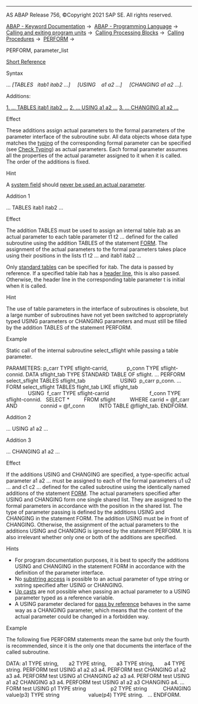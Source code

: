   

* * *

AS ABAP Release 756, ©Copyright 2021 SAP SE. All rights reserved.

[ABAP - Keyword Documentation](https://help.sap.com/doc/abapdocu_756_index_htm/7.56/en-US/abenabap.htm) →  [ABAP - Programming Language](https://help.sap.com/doc/abapdocu_756_index_htm/7.56/en-US/abenabap_reference.htm) →  [Calling and exiting program units](https://help.sap.com/doc/abapdocu_756_index_htm/7.56/en-US/abenabap_execution.htm) →  [Calling Processing Blocks](https://help.sap.com/doc/abapdocu_756_index_htm/7.56/en-US/abencall_processing_blocks.htm) →  [Calling Procedures](https://help.sap.com/doc/abapdocu_756_index_htm/7.56/en-US/abencall_procedures.htm) →  [PERFORM](https://help.sap.com/doc/abapdocu_756_index_htm/7.56/en-US/abapperform.htm) → 

PERFORM, parameter\_list

[Short Reference](https://help.sap.com/doc/abapdocu_756_index_htm/7.56/en-US/abapperform_shortref.htm)

Syntax

... *\[*TABLES   itab1 itab2 ...*\]*
    *\[*USING    a1 a2 ...*\]*
    *\[*CHANGING a1 a2 ...*\]*.

Additions:

[1\. ... TABLES itab1 itab2 ...](#!ABAP_ADDITION_1@1@)
[2\. ... USING a1 a2 ...](#!ABAP_ADDITION_2@2@)
[3\. ... CHANGING a1 a2 ...](#!ABAP_ADDITION_3@3@)

Effect

These additions assign actual parameters to the formal parameters of the parameter interface of the subroutine subr. All data objects whose data type matches the [typing](https://help.sap.com/doc/abapdocu_756_index_htm/7.56/en-US/abentyping_glosry.htm "Glossary Entry") of the corresponding formal parameter can be specified (see [Check Typing](https://help.sap.com/doc/abapdocu_756_index_htm/7.56/en-US/abentyping_check.htm)) as actual parameters. Each formal parameter assumes all the properties of the actual parameter assigned to it when it is called. The order of the additions is fixed.

Hint

A [system field](https://help.sap.com/doc/abapdocu_756_index_htm/7.56/en-US/abensystem_field_glosry.htm "Glossary Entry") should [never be used an actual parameter](https://help.sap.com/doc/abapdocu_756_index_htm/7.56/en-US/abenuse_actual_parameters_guidl.htm "Guideline").

Addition 1   

... TABLES itab1 itab2 ...

Effect

The addition TABLES must be used to assign an internal table itab as an actual parameter to each table parameter t1 t2 ... defined for the called subroutine using the addition TABLES of the statement [FORM](https://help.sap.com/doc/abapdocu_756_index_htm/7.56/en-US/abapform.htm). The assignment of the actual parameters to the formal parameters takes place using their positions in the lists t1 t2 ... and itab1 itab2 ...

Only [standard tables](https://help.sap.com/doc/abapdocu_756_index_htm/7.56/en-US/abenstandard_table_glosry.htm "Glossary Entry") can be specified for itab. The data is passed by reference. If a specified table itab has a [header line](https://help.sap.com/doc/abapdocu_756_index_htm/7.56/en-US/abenheader_line_glosry.htm "Glossary Entry"), this is also passed. Otherwise, the header line in the corresponding table parameter t is initial when it is called.

Hint

The use of table parameters in the interface of subroutines is obsolete, but a large number of subroutines have not yet been switched to appropriately typed USING parameters or CHANGING parameters and must still be filled by the addition TABLES of the statement PERFORM.

Example

Static call of the internal subroutine select\_sflight while passing a table parameter.

PARAMETERS: p\_carr TYPE sflight-carrid,
            p\_conn TYPE sflight-connid.
DATA sflight\_tab TYPE STANDARD TABLE OF sflight.
...
PERFORM select\_sflight TABLES sflight\_tab
                       USING  p\_carr p\_conn.
...
FORM select\_sflight TABLES flight\_tab LIKE sflight\_tab
                    USING  f\_carr TYPE sflight-carrid
                           f\_conn TYPE sflight-connid.
  SELECT \*
         FROM sflight
         WHERE carrid = @f\_carr AND
               connid = @f\_conn
         INTO TABLE @flight\_tab.
ENDFORM.

Addition 2   

... USING a1 a2 ...

Addition 3   

... CHANGING a1 a2 ...

Effect

If the additions USING and CHANGING are specified, a type-specific actual parameter a1 a2 ... must be assigned to each of the formal parameters u1 u2 ... and c1 c2 ... defined for the called subroutine using the identically named additions of the statement [FORM](https://help.sap.com/doc/abapdocu_756_index_htm/7.56/en-US/abapform.htm). The actual parameters specified after USING and CHANGING form one single shared list. They are assigned to the formal parameters in accordance with the position in the shared list. The type of parameter passing is defined by the additions USING and CHANGING in the statement FORM. The addition USING must be in front of CHANGING. Otherwise, the assignment of the actual parameters to the additions USING and CHANGING is ignored by the statement PERFORM. It is also irrelevant whether only one or both of the additions are specified.

Hints

-   For program documentation purposes, it is best to specify the additions USING and CHANGING in the statement FORM in accordance with the definition of the parameter interface.
-   No [substring access](https://help.sap.com/doc/abapdocu_756_index_htm/7.56/en-US/abenoffset_length.htm) is possible to an actual parameter of type string or xstring specified after USING or CHANGING.
-   [Up casts](https://help.sap.com/doc/abapdocu_756_index_htm/7.56/en-US/abenup_cast_glosry.htm "Glossary Entry") are not possible when passing an actual parameter to a USING parameter typed as a reference variable.
-   A USING parameter declared for [pass by reference](https://help.sap.com/doc/abapdocu_756_index_htm/7.56/en-US/abenpass_by_reference_glosry.htm "Glossary Entry") behaves in the same way as a CHANGING parameter, which means that the content of the actual parameter could be changed in a forbidden way.

Example

The following five PERFORM statements mean the same but only the fourth is recommended, since it is the only one that documents the interface of the called subroutine.

DATA: a1 TYPE string,
      a2 TYPE string,
      a3 TYPE string,
      a4 TYPE string.
PERFORM test USING a1 a2 a3 a4.
PERFORM test CHANGING a1 a2 a3 a4.
PERFORM test USING a1 CHANGING a2 a3 a4.
PERFORM test USING a1 a2 CHANGING a3 a4.
PERFORM test USING a1 a2 a3 CHANGING a4.
...
FORM test USING p1 TYPE string
                p2 TYPE string
          CHANGING value(p3) TYPE string
                   value(p4) TYPE string.
  ...
ENDFORM.